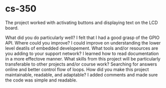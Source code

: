 # cs-350

The project worked with activating buttons and displaying text on the LCD board.

What did you do particularly well?
I felt that I had a good grasp of the GPIO API.
Where could you improve?
I could improve on understanding the lower level deatils of embedded developement.
What tools and/or resources are you adding to your support network?
I learned how to read documentation in a more effectove manner.
What skills from this project will be particularly transferable to other projects and/or course work?
Searching for answers online and better control flow of loops.
How did you make this project maintainable, readable, and adaptable?
I added comments and made sure the code was simple and readable.
